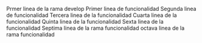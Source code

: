 Prmer linea de la rama develop
Primer linea de funcionalidad
Segunda linea de funcionalidad
Tercera linea de la funcionalidad
Cuarta linea de la funcionalidad
Quinta linea de la funcionalidad
Sexta linea de la funcionalidad
Septima linea de la rama funcionalidad
octava linea de la rama funcionalidad